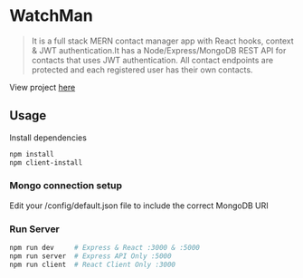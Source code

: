 # WatchMan

> It is a full stack MERN contact manager app with React hooks, context & JWT authentication.It has a Node/Express/MongoDB REST API for contacts that uses JWT authentication. All contact endpoints are protected and each registered user has their own contacts.

View project [here](https://mysterious-plains-16845.herokuapp.com)

## Usage

Install dependencies

```bash
npm install
npm client-install
```

### Mongo connection setup

Edit your /config/default.json file to include the correct MongoDB URI

### Run Server

```bash
npm run dev     # Express & React :3000 & :5000
npm run server  # Express API Only :5000
npm run client  # React Client Only :3000
```
